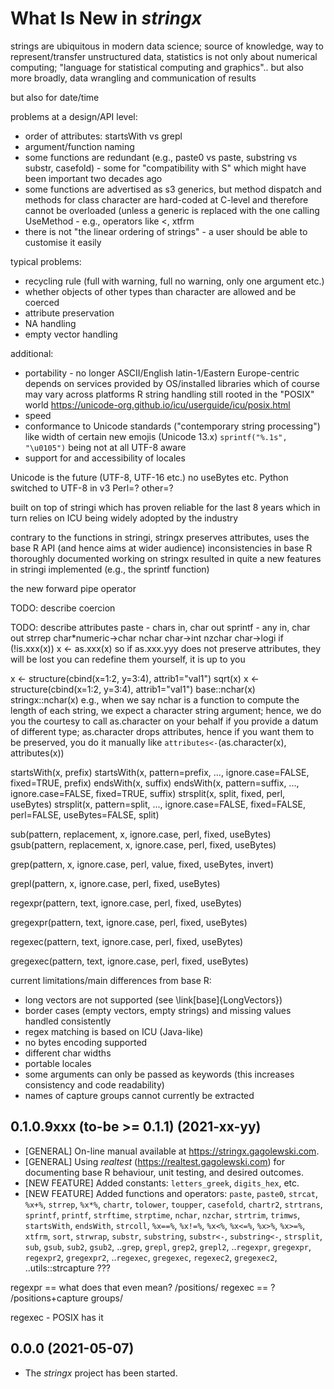 # What Is New in *stringx*


strings are ubiquitous in modern data science;
source of knowledge, way to represent/transfer unstructured data,
statistics is not only about numerical computing;
"language for statistical computing and graphics".. but also more broadly, data wrangling and communication of results

but also for date/time

problems at a design/API level:
* order of attributes: startsWith vs grepl
* argument/function naming
* some functions are redundant (e.g., paste0 vs paste, substring vs substr,
casefold) - some for "compatibility with S" which might have been important two decades ago
* some functions are advertised as s3 generics, but method dispatch and
methods for class character are hard-coded at C-level and therefore
cannot be overloaded (unless a generic is replaced with the one calling
UseMethod - e.g., operators like <, xtfrm
* there is not "the linear ordering of strings" - a user should be able to customise it easily

typical problems:
* recycling rule (full with warning, full no warning, only one argument etc.)
* whether objects of other types than character are allowed and be coerced
* attribute preservation
* NA handling
* empty vector handling

additional:
* portability - no longer ASCII/English latin-1/Eastern Europe-centric
depends on services provided by OS/installed libraries which of course
may vary across platforms
R string handling still rooted in the "POSIX" world https://unicode-org.github.io/icu/userguide/icu/posix.html
* speed
* conformance to Unicode standards ("contemporary string processing")
like width of certain new emojis (Unicode 13.x)
`sprintf("%.1s", "\u0105")` being not at all UTF-8 aware
* support for and accessibility of locales

Unicode is the future (UTF-8, UTF-16 etc.) no useBytes etc.
Python switched to UTF-8 in v3  Perl=? other=?


built on top of stringi which has proven reliable for the last 8 years
which in turn relies on ICU being widely adopted by the industry


contrary to the functions in stringi,
stringx preserves attributes,
uses the base R API (and hence aims at wider audience)
inconsistencies in base R thoroughly documented
working on stringx resulted in quite a new features in stringi implemented
(e.g., the sprintf function)

the new forward pipe operator

TODO: describe coercion

TODO: describe attributes
paste - chars in, char out
sprintf - any in, char out
strrep char*numeric->char
nchar char->int
nzchar char->logi
if (!is.xxx(x)) x <- as.xxx(x)
so if as.xxx.yyy does not preserve attributes, they will be lost
you can redefine them yourself, it is up to you


x <- structure(cbind(x=1:2, y=3:4), attrib1="val1")
sqrt(x)
x <- structure(cbind(x=1:2, y=3:4), attrib1="val1")
base::nchar(x)
stringx::nchar(x)
e.g., when we say nchar is a function to compute the length
of each string, we expect a character string argument; hence,
we do you the courtesy to call as.character on your behalf
if you provide a datum of different type; as.character drops attributes,
hence if you want them to be preserved, you do it manually
like `attributes<-`(as.character(x), attributes(x))


startsWith(x, prefix)                          startsWith(x, pattern=prefix, ..., ignore.case=FALSE, fixed=TRUE, prefix)
endsWith(x, suffix)                            endsWith(x, pattern=suffix, ..., ignore.case=FALSE, fixed=TRUE, suffix)
strsplit(x, split, fixed, perl, useBytes)      strsplit(x, pattern=split, ..., ignore.case=FALSE, fixed=FALSE, perl=FALSE, useBytes=FALSE, split)

sub(pattern, replacement, x, ignore.case, perl, fixed, useBytes)
gsub(pattern, replacement, x, ignore.case, perl, fixed, useBytes)

grep(pattern, x, ignore.case, perl, value, fixed, useBytes, invert)

grepl(pattern, x, ignore.case, perl, fixed, useBytes)



regexpr(pattern, text, ignore.case, perl, fixed, useBytes)

gregexpr(pattern, text, ignore.case, perl, fixed, useBytes)

regexec(pattern, text, ignore.case, perl, fixed, useBytes)

gregexec(pattern, text, ignore.case, perl, fixed, useBytes)



current limitations/main differences from base R:
* long vectors are not supported (see \link[base]{LongVectors})
* border cases (empty vectors, empty strings) and missing values handled consistently
* regex matching is based on ICU (Java-like)
* no bytes encoding supported
* different char widths
* portable locales
* some arguments can only be passed as keywords (this increases consistency
and code readability)
* names of capture groups cannot currently be extracted


## 0.1.0.9xxx (to-be >= 0.1.1) (2021-xx-yy)

* [GENERAL] On-line manual available at https://stringx.gagolewski.com.
* [GENERAL] Using *realtest* (https://realtest.gagolewski.com)
  for documenting base R behaviour, unit testing, and desired outcomes.
* [NEW FEATURE] Added constants: `letters_greek`, `digits_hex`, etc.
* [NEW FEATURE] Added functions and operators:
  `paste`, `paste0`, `strcat`, `%x+%`,
  `strrep`, `%x*%`,
  `chartr`, `tolower`, `toupper`, `casefold`,
  `chartr2`, `strtrans`,
  `sprintf`, `printf`,
  `strftime`, `strptime`,
  `nchar`, `nzchar`,
  `strtrim`,
  `trimws`,
  `startsWith`, `endsWith`,
  `strcoll`, `%x==%`, `%x!=%`, `%x<%`, `%x<=%`, `%x>%`, `%x>=%`,
  `xtfrm`, `sort`,
  `strwrap`,
  `substr`, `substring`, `substr<-`, `substring<-`,
  `strsplit`,
  `sub`, `gsub`, `sub2`, `gsub2`,
  ..`grep`, `grepl`, `grep2`, `grepl2`,
  ..`regexpr`, `gregexpr`, `regexpr2`, `gregexpr2`,
  ..`regexec`, `gregexec`, `regexec2`, `gregexec2`,
  ..utils::strcapture ???


regexpr == what does that even mean? /positions/
regexec == ? /positions+capture groups/

regexec  - POSIX has it


## 0.0.0 (2021-05-07)

* The *stringx* project has been started.
